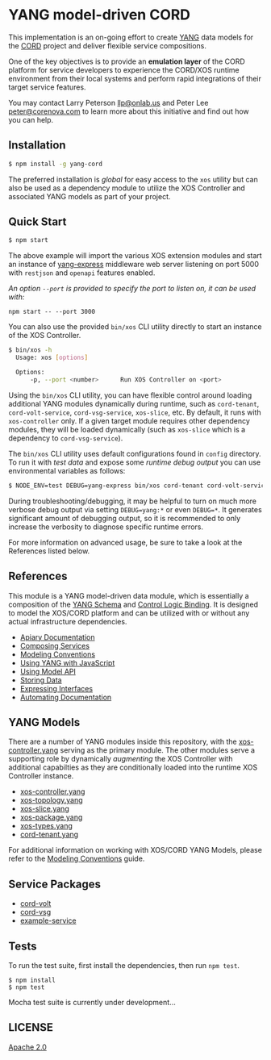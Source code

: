 # YANG model-driven CORD

This implementation is an on-going effort to create
[YANG](http://tools.ietf.org/html/rfc6020) data models for the
[CORD](http://opencord.org) project and deliver flexible service
compositions.

One of the key objectives is to provide an **emulation layer** of the
CORD platform for service developers to experience the CORD/XOS
runtime environment from their local systems and perform rapid
integrations of their target service features.

You may contact Larry Peterson <llp@onlab.us> and Peter Lee
<peter@corenova.com> to learn more about this initiative and find out
how you can help.

## Installation

```bash
$ npm install -g yang-cord
```

The preferred installation is *global* for easy access to the `xos`
utility but can also be used as a dependency module to utilize the XOS
Controller and associated YANG models as part of your project.

## Quick Start

```bash
$ npm start
```

The above example will import the various XOS extension modules and
start an instance of
[yang-express](http://github.com/corenova/yang-express) middleware web
server listening on port 5000 with `restjson` and `openapi` features
enabled.

_An option `--port` is provided to specify the port to listen on, it can be used with:_

```
npm start -- --port 3000
```

You can also use the provided `bin/xos` CLI utility directly to start
an instance of the XOS Controller.

```bash
$ bin/xos -h
  Usage: xos [options]

  Options:
      -p, --port <number>      Run XOS Controller on <port>
```

Using the `bin/xos` CLI utility, you can have flexible control around
loading additional YANG modules dynamically during runtime, such as
`cord-tenant`, `cord-volt-service`, `cord-vsg-service`, `xos-slice`,
etc. By default, it runs with `xos-controller` only. If a given target
module requires other dependency modules, they will be loaded
dynamically (such as `xos-slice` which is a dependency to
`cord-vsg-service`).

The `bin/xos` CLI utility uses default configurations found in
`config` directory. To run it with *test data* and expose some
*runtime debug output* you can use environmental variables as follows:

```bash
$ NODE_ENV=test DEBUG=yang-express bin/xos cord-tenant cord-volt-service cord-vsg-service
```

During troubleshooting/debugging, it may be helpful to turn on much
more verbose debug output via setting `DEBUG=yang:*` or even
`DEBUG=*`. It generates significant amount of debugging output, so it
is recommended to only increase the verbosity to diagnose specific
runtime errors.

For more information on advanced usage, be sure to take a look at the
References listed below.

## References

This module is a YANG model-driven data module, which is essentially a
composition of the [YANG Schema](./schema/xos-controller.yang) and
[Control Logic Binding](./src/xos-controller.coffee). It is designed
to model the XOS/CORD platform and can be utilized with or without any
actual infrastructure dependencies.

- [Apiary Documentation](http://docs.yangcord.apiary.io)
- [Composing Services](./service/README.md)
- [Modeling Conventions](./schema/README.md)
- [Using YANG with JavaScript](http://github.com/corenova/yang-js)
- [Using Model API](http://github.com/corenova/yang-js#model-instance)
- [Storing Data](http://github.com/corenova/yang-store)
- [Expressing Interfaces](http://github.com/corenova/yang-express)
- [Automating Documentation](http://github.com/corenova/yang-swagger)

## YANG Models

There are a number of YANG modules inside this repository, with the
[xos-controller.yang](./schema/xos-controller.yang) serving as the
primary module. The other modules serve a supporting role by
dynamically *augmenting* the XOS Controller with additional
capabilties as they are conditionally loaded into the runtime XOS
Controller instance.

- [xos-controller.yang](./schema/xos-controller.yang)
- [xos-topology.yang](./schema/xos-topology.yang)
- [xos-slice.yang](./schema/xos-slice.yang)
- [xos-package.yang](./schema/xos-package.yang)
- [xos-types.yang](./schema/xos-types.yang)
- [cord-tenant.yang](./schema/cord-tenant.yang)

For additional information on working with XOS/CORD YANG Models, please refer
to the [Modeling Conventions](./schema/README.md) guide.

## Service Packages

- [cord-volt](./service/cord-volt)
- [cord-vsg](./service/cord-vsg)
- [example-service](./service/example-service)

## Tests

To run the test suite, first install the dependencies, then run `npm
test`.

```
$ npm install
$ npm test
```
Mocha test suite is currently under development...

## LICENSE
  [Apache 2.0](LICENSE)

